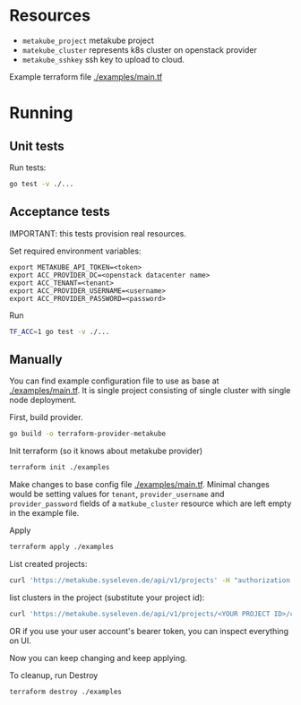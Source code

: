 # Resources

* `metakube_project` metakube project
* `matekube_cluster` represents k8s cluster on openstack provider
* `metakube_sshkey` ssh key to upload to cloud.


Example terraform file [./examples/main.tf](/examples/main.tf)

# Running

## Unit tests

Run tests:
```bash
go test -v ./...
```
## Acceptance tests 

IMPORTANT: this tests provision real resources.

Set required environment variables:
```
export METAKUBE_API_TOKEN=<token>
export ACC_PROVIDER_DC=<openstack datacenter name>
export ACC_TENANT=<tenant>
export ACC_PROVIDER_USERNAME=<username>
export ACC_PROVIDER_PASSWORD=<password>
```

Run
```bash
TF_ACC=1 go test -v ./...
```

## Manually

You can find example configuration file to use as base at [./examples/main.tf](/examples/main.tf). It is single project consisting of single cluster with single node deployment.

First, build provider.
```bash
go build -o terraform-provider-metakube
```

Init terraform (so it knows about metakube provider)
```bash
terraform init ./examples
```

Make changes to base config file [./examples/main.tf](/examples/main.tf). Minimal changes would be setting values for `tenant`, `provider_username` and `provider_password` fields of a `matkube_cluster` resource which are left empty in the example file.

Apply
```bash
terraform apply ./examples
```

List created projects:
```bash
curl 'https://metakube.syseleven.de/api/v1/projects' -H "authorization: Bearer ${METAKUBE_API_TOKEN}" -H 'accept: application/json'
```
list clusters in the project (substitute your project id):
```bash
curl 'https://metakube.syseleven.de/api/v1/projects/<YOUR PROJECT ID>/clusters' -H "authorization: Bearer ${METAKUBE_API_TOKEN}" -H 'accept: application/json'
```
OR if you use your user account's bearer token, you can inspect everything on UI.

Now you can keep changing and keep applying.

To cleanup, run Destroy
```bash
terraform destroy ./examples
```
